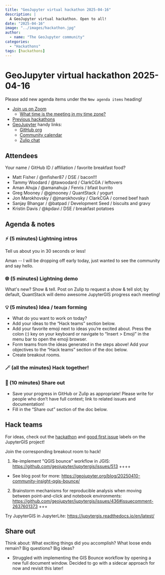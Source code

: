 ```yaml
---
title: "GeoJupyter virtual hackathon 2025-04-16"
description: |
  A GeoJupyter virtual hackathon. Open to all!
date: "2025-04-16"
image: "../images/hackathon.jpg"
author:
  - name: "The GeoJupyter community"
categories:
  - "Hackathons"
tags: [hackathons]
---
```


# GeoJupyter virtual hackathon 2025-04-16

Please add new agenda items under the `New agenda items` heading!

- [Join us on Zoom](https://berkeley.zoom.us/j/92451699568)
  - [What time is the meeting in my time zone?](https://dateful.com/convert/utc?t=3pm)
- [Previous hackathons](https://geojupyter.org/blog/#category=Hackathons)
- [GeoJupyter](https://geojupyter.org) handy links:
  - [GitHub org](https://github.com/geojupyter)
  - [Community calendar](https://geojupyter.org/calendar.html)
  - [Zulip chat](https://jupyter.zulipchat.com/#narrow/channel/471314-geojupyter)


## Attendees

Your name / GitHub ID / affiliation / favorite breakfast food?

* Matt Fisher / @mfisher87 / DSE / bacon!!!
* Tammy Woodard / @tawoodard / ClarkCGA / leftovers
* Aman Ahuja / @amanahuja / Fenris / bfast burrito
* Greg Mooney / @gjmooney / QuantStack / yogurt
* Jon Marokhovsky / @jmarokhovsky / ClarkCGA / corned beef hash
* Sanjay Bhangar / @batpad / Development Seed / biscuits and gravy
* Kristin Davis / @kpdavi / DSE / breakfast potatoes


## Agenda & notes

### ⚡ (5 minutes) Lightning intros

Tell us about you in 30 seconds or less!

Aman -- I will be dropping off early today, just wanted to see the community and say hello.


### 🌐 (5 minutes) Lightning demo

What's new? Show & tell.
Post on Zulip to request a show & tell slot; by default, QuantStack will demo awesome
JupyterGIS progress each meeting!


### 💡 (5 minutes) Idea / team forming

* What do you want to work on today?
* Add your ideas to the “Hack teams” section below.
* Add your favorite emoji next to ideas you’re excited about. Press the colon (:) key on your keyboard or navigate to “Insert > Emoji” in the menu bar to open the emoji browser.
* Form teams from the ideas generated in the steps above! Add your objectives to the “Hack teams” section of the doc below.
* Create breakout rooms.


### 🪄 (all the minutes) Hack together!

### 💬 (10 minutes) Share out

* Save your progress in GitHub or Zulip as appropriate!
  Please write for people who don’t have full context; link to related issues and documentation!
* Fill in the “Share out” section of the doc below.


## Hack teams

For ideas, check out the [hackathon](https://github.com/geojupyter/jupytergis/labels/hackathon) and [good first issue](https://github.com/geojupyter/jupytergis/labels/good%20first%20issue) labels on the JupyterGIS project!

Join the corresponding breakout room to hack!

1. Re-implement "QGIS bounce" workflow in JGIS: https://github.com/geojupyter/jupytergis/issues/513 ++++
  * See blog post for more: https://geojupyter.org/blog/20250410-community-insight-qgis-bounce/
2. Brainstorm mechanisms for reproducible analysis when moving between point-and-click and notebook environments: https://github.com/geojupyter/jupytergis/issues/436#issuecomment-2637601373 +++

Try JupyterGIS in JupyterLite: https://jupytergis.readthedocs.io/en/latest/




## Share out

Think about:
What exciting things did you accomplish?
What loose ends remain?
Big questions? Big ideas?

* Struggled with implementing the GIS Bounce workflow by opening a new full document window. Decided to go with a sidecar approach for now and revisit this later!
